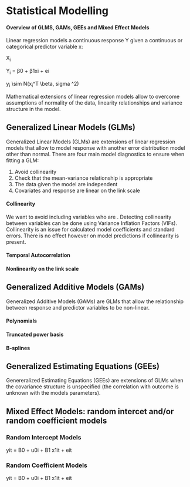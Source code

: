 # Statistical Modelling

#### Overview of GLMS, GAMs, GEEs and Mixed Effect Models

Linear regression models a continuous response Y given a continuous or categorical predictor variable x:

X<sub>i</sub>

Y<sub>i</sub> = β0 + β1xi + ei 

y<sub>i</sub> \sim N(x<sub>i</sub>^T \beta, sigma ^2) 


Mathematical extensions of linear regression models allow to overcome assumptions of normality of the data, linearity relationships and variance structure in the model.


## Generalized Linear Models (GLMs)

Generalized Linear Models (GLMs) are extensions of linear regression models that allow to model response with another error distribution model other than normal.
There are four main model diagnostics to ensure when fitting a GLM:
  1. Avoid collinearity
  2. Check that the mean-variance relationship is appropriate
  3. The data given the model are independent
  4. Covariates and response are linear on the link scale

#### Collinearity
We want to avoid including variables who are . Detecting collinearity between variables can be done using Variance Inflation Factors (VIFs). Collinearity is an issue for calculated model coefficients and standard errors. There is no effect however on model predictions if collinearity is present.

#### Temporal Autocorrelation


#### Nonlinearity on the link scale 



## Generalized Additive Models (GAMs)

Generalized Additive Models (GAMs) are GLMs that allow the relationship between response and predictor variables to be non-linear.


#### Polynomials

#### Truncated power basis

#### B-splines



## Generalized Estimating Equations (GEEs)

Genereralized Estimating Equations (GEEs) are extensions of GLMs when the covariance structure is unspecified (the correlation with outcome is unknown with the models parameters). 


## Mixed Effect Models: random intercet and/or random coefficient models

### Random Intercept Models
yit = B0 + u0i + B1 x1it + eit


### Random Coefficient Models
yit = B0 + u0i + B1 x1it + eit
